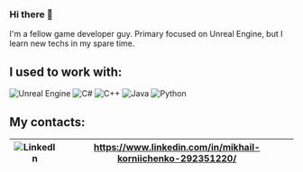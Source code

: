 ### Hi there 👋

I'm a fellow game developer guy. Primary focused on Unreal Engine, but I learn new techs in my spare time.

## I used to work with:

![Unreal Engine](https://img.shields.io/badge/unrealengine-%23313131.svg?style=for-the-badge&logo=unrealengine&logoColor=white)
![C#](https://img.shields.io/badge/c%23-%23239120.svg?style=for-the-badge&logo=c-sharp&logoColor=white)
![C++](https://img.shields.io/badge/c++-%2300599C.svg?style=for-the-badge&logo=c%2B%2B&logoColor=white)
![Java](https://img.shields.io/badge/java-%23ED8B00.svg?style=for-the-badge&logo=openjdk&logoColor=white)
![Python](https://img.shields.io/badge/python-3670A0?style=for-the-badge&logo=python&logoColor=ffdd54)

## My contacts:
	
|![LinkedIn](https://img.shields.io/badge/linkedin-%230077B5.svg?style=for-the-badge&logo=linkedin&logoColor=white)|https://www.linkedin.com/in/mikhail-korniichenko-292351220/|
|-|-|
